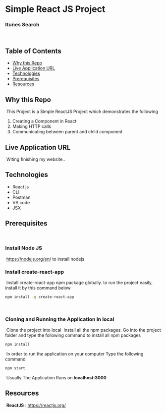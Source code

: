 # Simple React JS Project 
### Itunes Search
​
## Table of Contents
* [Why this Repo](#why-this-repo)
* [Live Application URL](#live-application-url)
* [Technologies](#technologies)
* [Prerequisites](#prerequisites)
* [Resources](#resources)
​
## Why this Repo
​
This Project is a Simple ReactJS Project which demonstrates the following
1. Creating a Component in React
2. Making HTTP calls
3. Communicating between parent and child component
​
## Live Application URL
​
Witing finishing my website.. 
​
## Technologies
* React js
* CLI
* Postman
* VS code
* JSX
​
​
## Prerequisites
​
### Install Node JS
​
 https://nodejs.org/en/ to install nodejs
​
### Install create-react-app
​
Install create-react-app npm package globally. to run the project easily, install it by this command below 
​
```bash
npm install -g create-react-app
```
​
### Cloning and Running the Application in local
​
Clone the project into local
​
Install all the npm packages. Go into the project folder and type the following command to install all npm packages
​
```bash
npm install
```
​
In order to run the application on your computer Type the following command
​
```bash
npm start
```
​
Usually The Application Runs on **localhost:3000**
​
## Resources
​
**ReactJS** : https://reactjs.org/ 
